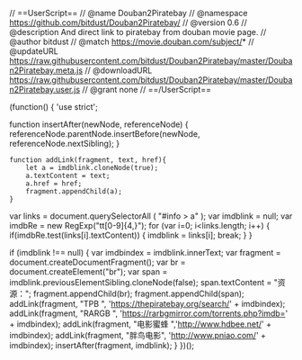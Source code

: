 // ==UserScript==
// @name         Douban2Piratebay
// @namespace    https://github.com/bitdust/Douban2Piratebay/
// @version      0.6
// @description  And direct link to piratebay from douban movie page.
// @author       bitdust
// @match        https://movie.douban.com/subject/*
// @updateURL    https://raw.githubusercontent.com/bitdust/Douban2Piratebay/master/Douban2Piratebay.meta.js
// @downloadURL  https://raw.githubusercontent.com/bitdust/Douban2Piratebay/master/Douban2Piratebay.user.js
// @grant        none
// ==/UserScript==

(function() {
    'use strict';

function insertAfter(newNode, referenceNode) {
        referenceNode.parentNode.insertBefore(newNode, referenceNode.nextSibling);
    }
    
    function addLink(fragment, text, href){
        let a = imdblink.cloneNode(true);
        a.textContent = text;
        a.href = href;
        fragment.appendChild(a);
    }

var links =  document.querySelectorAll (
        "#info > a"
    );
    var imdblink = null;
    var imdbRe = new RegExp("tt[0-9]{4,}");
    for (var i=0; i<links.length; i++) {
        if(imdbRe.test(links[i].textContent)) {
            imdblink = links[i];
            break;
        }
    }

if (imdblink !== null) {
       var imdbindex = imdblink.innerText;
       var fragment = document.createDocumentFragment();
       var br = document.createElement("br");
       var span = imdblink.previousElementSibling.cloneNode(false);
       span.textContent = "资源：";
       fragment.appendChild(br);
       fragment.appendChild(span);
       addLink(fragment, "TPB ", 'https://thepiratebay.org/search/' + imdbindex);
       addLink(fragment, "RARGB ", 'https://rarbgmirror.com/torrents.php?imdb=' + imdbindex);
       addLink(fragment, "电影蜜蜂 ",'http://www.hdbee.net/' + imdbindex);
       addLink(fragment, "胖鸟电影", 'http://www.pniao.com/' + imdbindex);
       insertAfter(fragment, imdblink);
    }
})();
